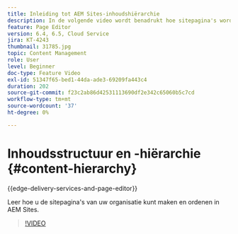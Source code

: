 ```yaml
---
title: Inleiding tot AEM Sites-inhoudshiërarchie
description: In de volgende video wordt benadrukt hoe sitepagina's worden opgeslagen binnen AEM voor uw organisatie.
feature: Page Editor
version: 6.4, 6.5, Cloud Service
jira: KT-4243
thumbnail: 31785.jpg
topic: Content Management
role: User
level: Beginner
doc-type: Feature Video
exl-id: 51347f65-bed1-44da-ade3-69209fa443c4
duration: 202
source-git-commit: f23c2ab86d42531113690df2e342c65060b5c7cd
workflow-type: tm+mt
source-wordcount: '37'
ht-degree: 0%

---
```


# Inhoudsstructuur en -hiërarchie {#content-hierarchy}

{{edge-delivery-services-and-page-editor}}

Leer hoe u de sitepagina&#39;s van uw organisatie kunt maken en ordenen in AEM Sites.

>[!VIDEO](https://video.tv.adobe.com/v/31785?quality=12&learn=on)
